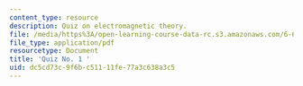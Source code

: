 ```yaml
---
content_type: resource
description: Quiz on electromagnetic theory.
file: /media/https%3A/open-learning-course-data-rc.s3.amazonaws.com/6-632-electromagnetic-wave-theory-spring-2003/dc5cd73c9f6bc51111fe77a3c638a3c5_q1.pdf
file_type: application/pdf
resourcetype: Document
title: 'Quiz No. 1 '
uid: dc5cd73c-9f6b-c511-11fe-77a3c638a3c5
---
```

